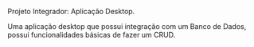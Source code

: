 Projeto Integrador: Aplicação Desktop.

Uma aplicação desktop que possui integração com um Banco de Dados, possui funcionalidades básicas
de fazer um CRUD.
